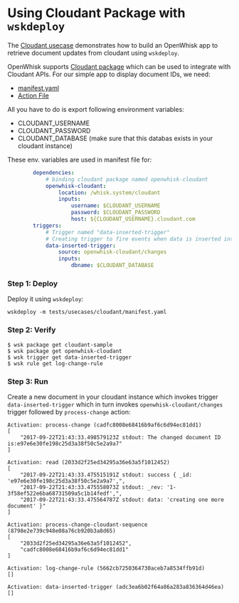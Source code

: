 <!--
#
# Licensed to the Apache Software Foundation (ASF) under one or more
# contributor license agreements.  See the NOTICE file distributed with
# this work for additional information regarding copyright ownership.
# The ASF licenses this file to You under the Apache License, Version 2.0
# (the "License"); you may not use this file except in compliance with
# the License.  You may obtain a copy of the License at
#
#     http://www.apache.org/licenses/LICENSE-2.0
#
# Unless required by applicable law or agreed to in writing, software
# distributed under the License is distributed on an "AS IS" BASIS,
# WITHOUT WARRANTIES OR CONDITIONS OF ANY KIND, either express or implied.
# See the License for the specific language governing permissions and
# limitations under the License.
#
-->

# Using Cloudant Package with `wskdeploy`

The [Cloudant usecase](https://github.com/apache/incubator-openwhisk-wskdeploy/tree/master/tests/src/integration/cloudant) demonstrates how to build an OpenWhisk app to retrieve document updates from cloudant using `wskdeploy`.

OpenWhisk supports [Cloudant package](https://github.com/apache/incubator-openwhisk-package-cloudant) which can be used to integrate with Cloudant APIs. For our simple app to display document IDs,  we need:

- [manifest.yaml](https://github.com/apache/incubator-openwhisk-wskdeploy/blob/master/tests/usecases/cloudant/manifest.yaml)
- [Action File](https://github.com/apache/incubator-openwhisk-wskdeploy/blob/master/tests/usecases/cloudant/src/process-change.js)

All you have to do is export following environment variables:

- CLOUDANT_USERNAME
- CLOUDANT_PASSWORD
- CLOUDANT_DATABASE (make sure that this databas exists in your cloudant instance)

These env. variables are used in manifest file for:

```yaml
        dependencies:
            # binding cloudant package named openwhisk-cloudant
            openwhisk-cloudant:
                location: /whisk.system/cloudant
                inputs:
                    username: $CLOUDANT_USERNAME
                    password: $CLOUDANT_PASSWORD
                    host: ${CLOUDANT_USERNAME}.cloudant.com
        triggers:
            # Trigger named "data-inserted-trigger"
            # Creating trigger to fire events when data is inserted into database
            data-inserted-trigger:
                source: openwhisk-cloudant/changes
                inputs:
                    dbname: $CLOUDANT_DATABASE
```

### Step 1: Deploy

Deploy it using `wskdeploy`:

```
wskdeploy -m tests/usecases/cloudant/manifest.yaml
```

### Step 2: Verify

```
$ wsk package get cloudant-sample
$ wsk package get openwhisk-cloudant
$ wsk trigger get data-inserted-trigger
$ wsk rule get log-change-rule
```
### Step 3: Run

Create a new document in your cloudant instance which invokes trigger `data-inserted-trigger`
which in turn invokes `openwhisk-cloudant/changes` trigger followed by `process-change` action:

```
Activation: process-change (cadfc8008e68416b9af6c6d94ec81dd1)
[
    "2017-09-22T21:43:33.498579123Z stdout: The changed document ID is:e97e6e30fe198c25d3a38f50c5e2a9a7"
]

Activation: read (2033d2f25ed34295a36e63a5f1012452)
[
    "2017-09-22T21:43:33.475515191Z stdout: success { _id: 'e97e6e30fe198c25d3a38f50c5e2a9a7',",
    "2017-09-22T21:43:33.475558073Z stdout: _rev: '1-3f58ef522e6ba68731509a5c1b14fedf',",
    "2017-09-22T21:43:33.475564787Z stdout: data: 'creating one more document' }"
]

Activation: process-change-cloudant-sequence (8798e2e739c948e08a76cb920b3a8d65)
[
    "2033d2f25ed34295a36e63a5f1012452",
    "cadfc8008e68416b9af6c6d94ec81dd1"
]

Activation: log-change-rule (5662cb7250364730aceb7a8534ffb91d)
[]

Activation: data-inserted-trigger (adc3ea6b02f64a86a283a836364d46ea)
[]
```
